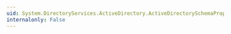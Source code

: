 ```yaml
---
uid: System.DirectoryServices.ActiveDirectory.ActiveDirectorySchemaPropertyCollection.Insert(System.Int32,System.DirectoryServices.ActiveDirectory.ActiveDirectorySchemaProperty)
internalonly: False
---
```

